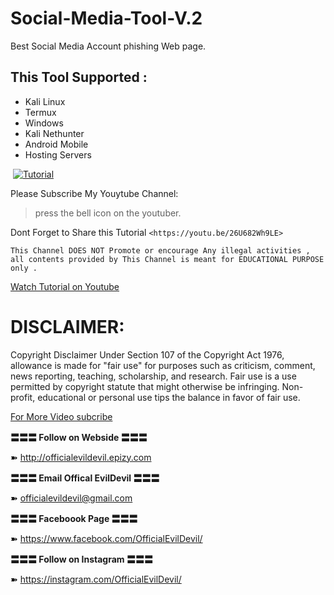 # Social-Media-Tool-V.2
Best Social Media Account phishing Web page.

## This Tool Supported :
<ul>
  <li>Kali Linux</li>
  <li>Termux</li>
  <li>Windows</li>
  <li>Kali Nethunter</li>
  <li>Android Mobile</li>
  <li>Hosting Servers</li>
</ul>


![]()
[![Tutorial](https://i.ytimg.com/vi/qTO7lLHo6Ak/hqdefault.jpg)](https://youtu.be/26U682Wh9LE)

Please Subscribe My Youytube Channel:

> press the bell icon 
> on the youtuber.

Dont Forget to Share this Tutorial `<https://youtu.be/26U682Wh9LE>`

```
This Channel DOES NOT Promote or encourage Any illegal activities , 
all contents provided by This Channel is meant for EDUCATIONAL PURPOSE only .  
```
[Watch Tutorial on Youtube](https://youtu.be/26U682Wh9LE)


# DISCLAIMER:
Copyright Disclaimer Under Section 107 of the Copyright Act 1976, allowance is made for "fair use" for purposes such as criticism, comment, news reporting, teaching, scholarship, and research. Fair use is a use permitted by copyright statute that might otherwise be infringing. Non-profit, educational or personal use tips the balance in favor of fair use.

[For More Video subcribe](https://www.youtube.com/OfficialEvilDevil/)


**〓〓〓 Follow on Webside 〓〓〓**

➽ http://officialevildevil.epizy.com

**〓〓〓 Email Offical EvilDevil 〓〓〓**

➽ officialevildevil@gmail.com

**〓〓〓 Faceboook Page 〓〓〓**

➽ https://www.facebook.com/OfficialEvilDevil/

**〓〓〓 Follow on Instagram 〓〓〓**

➽ https://instagram.com/OfficialEvilDevil/
